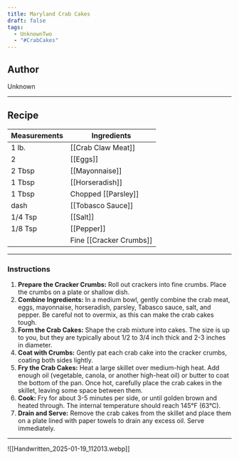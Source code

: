 ```yaml
---
title: Maryland Crab Cakes
draft: false
tags:
  - UnknownTwo
  - "#CrabCakes"
---
```

## Author
Unknown
___
## Recipe

| Measurements | Ingredients               |
| :----------- | ------------------------- |
|1 lb.|[[Crab Claw Meat]]|
|2|[[Eggs]]|
|2 Tbsp|[[Mayonnaise]]|
|1 Tbsp|[[Horseradish]]|
|1 Tbsp|Chopped [[Parsley]]|
|dash|[[Tobasco Sauce]]|
|1/4 Tsp|[[Salt]]|
|1/8 Tsp|[[Pepper]]|
||Fine [[Cracker Crumbs]]|
___
### Instructions
1. **Prepare the Cracker Crumbs:** Roll out crackers into fine crumbs. Place the crumbs on a plate or shallow dish.
2. **Combine Ingredients:** In a medium bowl, gently combine the crab meat, eggs, mayonnaise, horseradish, parsley, Tabasco sauce, salt, and pepper. Be careful not to overmix, as this can make the crab cakes tough.
3. **Form the Crab Cakes:** Shape the crab mixture into cakes. The size is up to you, but they are typically about 1/2 to 3/4 inch thick and 2-3 inches in diameter.
4. **Coat with Crumbs:** Gently pat each crab cake into the cracker crumbs, coating both sides lightly.
5. **Fry the Crab Cakes:** Heat a large skillet over medium-high heat. Add enough oil (vegetable, canola, or another high-heat oil) or butter to coat the bottom of the pan. Once hot, carefully place the crab cakes in the skillet, leaving some space between them.
6. **Cook:** Fry for about 3-5 minutes per side, or until golden brown and heated through. The internal temperature should reach 145°F (63°C).
7. **Drain and Serve:** Remove the crab cakes from the skillet and place them on a plate lined with paper towels to drain any excess oil. Serve immediately.
___
![[Handwritten_2025-01-19_112013.webp]]